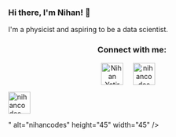 ### Hi there, I'm Nihan! 👋
I'm a physicist and aspiring to be a data scientist. 

<h3 align="center">Connect with me:</h3>
<p align="center">
<a href="https://www.linkedin.com/in/nihanyatir/" target="blank"><img align="center" src="https://pics.freeicons.io/uploads/icons/png/16090541531530099327-512.png" alt="Nihan Yatir" height="45" width="45" /></a>&nbsp;&nbsp;&nbsp;&nbsp;
</a>
<a href="https://twitter.com/nihancodes" target="blank"><img align="center" src="https://pics.freeicons.io/uploads/icons/png/5959933821530099343-512.png" alt="nihancodes" height="45" width="45" /></a> &nbsp;&nbsp;&nbsp;
  
<a href="https://nihancodes.com/" target="blank"><img align="center" src="https://pics.freeicons.io/uploads/icons/png/1803804771639199099-512.png" alt="nihancodes" height="45" width="45" width="45" /></a> &nbsp;&nbsp;&nbsp;
</p>


  
  
  
<!--
**nihanyatir/nihanyatir** is a ✨ _special_ ✨ repository because its `README.md` (this file) appears on your GitHub profile.

Here are some ideas to get you started:

- 🔭 I’m currently working on ...
- 🌱 I’m currently learning ...
- 👯 I’m looking to collaborate on ...
- 🤔 I’m looking for help with ...
- 💬 Ask me about ...
- 📫 How to reach me: ...
- 😄 Pronouns: ...
- ⚡ Fun fact: ...
-->" alt="nihancodes" height="45" width="45" /></a> &nbsp;&nbsp;&nbsp;
</p>

<!--
**nihanyatir/nihanyatir** is a ✨ _special_ ✨ repository because its `README.md` (this file) appears on your GitHub profile.

Here are some ideas to get you started:

- 🔭 I’m currently working on ...
- 🌱 I’m currently learning ...
- 👯 I’m looking to collaborate on ...
- 🤔 I’m looking for help with ...
- 💬 Ask me about ...
- 📫 How to reach me: ...
- 😄 Pronouns: ...
- ⚡ Fun fact: ...
-->
